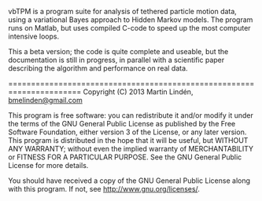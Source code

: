 vbTPM is a program suite for analysis of tethered particle motion data, using a variational Bayes approach to Hidden Markov models. The program runs on Matlab, but uses compiled C-code to speed up the most computer intensive loops.

This a beta version; the code is quite complete and useable, but the documentation is still in progress, in parallel with a scientific paper describing the algorithm and performance on real data. 

======================================================================
Copyright (C) 2013 Martin Lindén, bmelinden@gmail.com

This program is free software: you can redistribute it and/or modify it under the terms of the GNU General Public License as published by the Free Software Foundation, either version 3 of the License, or any later version.  This program is distributed in the hope that it will be useful, but WITHOUT ANY WARRANTY; without even the implied warranty of MERCHANTABILITY or FITNESS FOR A PARTICULAR PURPOSE. See the GNU General Public License for more details.

You should have received a copy of the GNU General Public License along with this program. If not, see <http://www.gnu.org/licenses/>.
